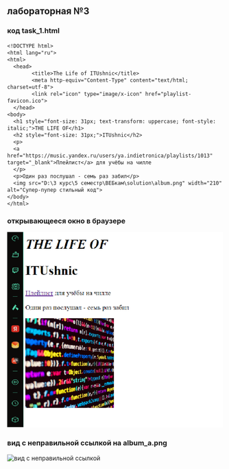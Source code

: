 ## лабораторная №3
### код task_1.html
```
<!DOCTYPE html>
<html lang="ru">
<html>
  <head>
        <title>The Life of ITUshnic</title>
        <meta http-equiv="Content-Type" content="text/html; charset=utf-8"> 
        <link rel="icon" type="image/x-icon" href="playlist-favicon.ico">
  </head>
<body>
  <h1 style="font-size: 31px; text-transform: uppercase; font-style: italic;">THE LIFE OF</h1>
  <h2 style="font-size: 31px;">ITUshnic</h2>
  <p>
  <a href="https://music.yandex.ru/users/ya.indietronica/playlists/1013" target="_blank">Плейлист</a> для учёбы на чилле
  </p>
  <p>Один раз послушал - семь раз забил</p>
  <img src="D:\3 курс\5 семестр\ВЕБкам\solution\album.png" width="210" alt="Супер-пупер стильный код">
</body>
</html>
```
### открывающееся окно в браузере
![открывающееся окно в браузере](https://github.com/kran1112/web_lab_aib_frontend/blob/main/labs/Lab_03_html_intro/solution/end.png)
### вид с неправильной ссылкой на album_a.png
![вид с неправильной ссылкой](https://github.com/kran1112/web_lab_aib_frontend/blob/main/labs/Lab_03_html_intro/solution/error.png)

